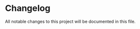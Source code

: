# Changelog

All notable changes to this project will be documented in this file.

<!-- This file will be automatically updated by release-it -->
